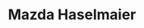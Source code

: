 ---
title: "Mazda Haselmaier"
url: /sankt-marienkirchen-am-hausruck/mazda-haselmaier/
shop: Autohaus
---